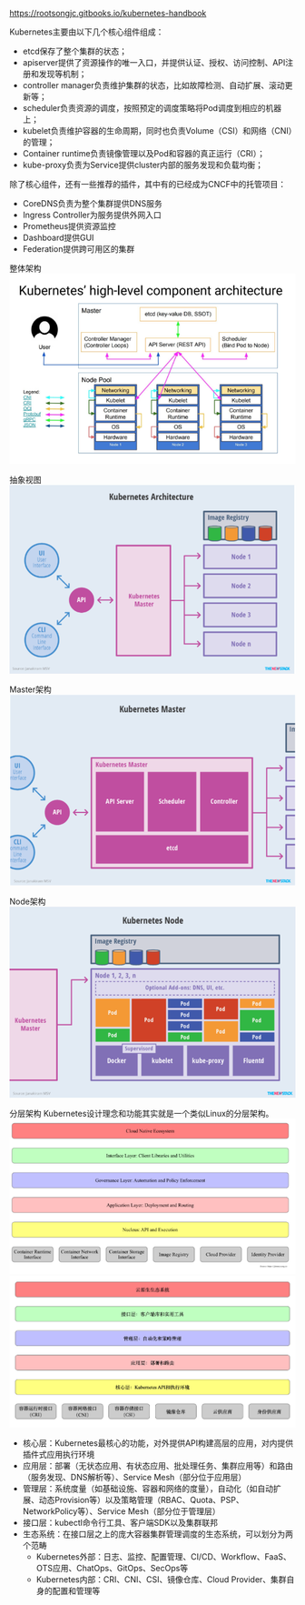 https://rootsongjc.gitbooks.io/kubernetes-handbook

Kubernetes主要由以下几个核心组件组成：
* etcd保存了整个集群的状态；
* apiserver提供了资源操作的唯一入口，并提供认证、授权、访问控制、API注册和发现等机制；
* controller manager负责维护集群的状态，比如故障检测、自动扩展、滚动更新等；
* scheduler负责资源的调度，按照预定的调度策略将Pod调度到相应的机器上；
* kubelet负责维护容器的生命周期，同时也负责Volume（CSI）和网络（CNI）的管理；
* Container runtime负责镜像管理以及Pod和容器的真正运行（CRI）；
* kube-proxy负责为Service提供cluster内部的服务发现和负载均衡；

除了核心组件，还有一些推荐的插件，其中有的已经成为CNCF中的托管项目：

* CoreDNS负责为整个集群提供DNS服务
* Ingress Controller为服务提供外网入口
* Prometheus提供资源监控
* Dashboard提供GUI
* Federation提供跨可用区的集群

整体架构
![kubernetes](../img/k8s_1.png)

抽象视图
![kubernetes](../img/k8s_2.png)

Master架构
![kubernetes](../img/k8s_3.png)

Node架构
![kubernetes](../img/k8s_4.png)

分层架构
Kubernetes设计理念和功能其实就是一个类似Linux的分层架构。
![kubernetes](../img/k8s_5.png)
![kubernetes](../img/k8s_6.jpg)
* 核心层：Kubernetes最核心的功能，对外提供API构建高层的应用，对内提供插件式应用执行环境
* 应用层：部署（无状态应用、有状态应用、批处理任务、集群应用等）和路由（服务发现、DNS解析等）、Service Mesh（部分位于应用层）
* 管理层：系统度量（如基础设施、容器和网络的度量），自动化（如自动扩展、动态Provision等）以及策略管理（RBAC、Quota、PSP、NetworkPolicy等）、Service Mesh（部分位于管理层）
* 接口层：kubectl命令行工具、客户端SDK以及集群联邦
* 生态系统：在接口层之上的庞大容器集群管理调度的生态系统，可以划分为两个范畴
    * Kubernetes外部：日志、监控、配置管理、CI/CD、Workflow、FaaS、OTS应用、ChatOps、GitOps、SecOps等
    * Kubernetes内部：CRI、CNI、CSI、镜像仓库、Cloud Provider、集群自身的配置和管理等